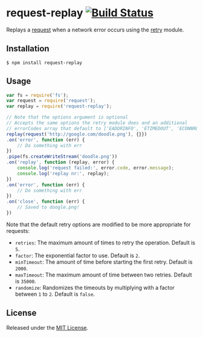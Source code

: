 # request-replay [![Build Status](https://secure.travis-ci.org/IndigoUnited/node-request-replay.png)](http://travis-ci.org/IndigoUnited/node-request-replay.png)

Replays a [request](https://github.com/mikeal/request) when a network error occurs using the [retry](https://github.com/felixge/node-retry) module.


## Installation

`$ npm install request-replay`


## Usage

```js
var fs = require('fs');
var request = require('request');
var replay = require('request-replay');

// Note that the options argument is optional
// Accepts the same options the retry module does and an additional
// errorCodes array that default to ['EADDRINFO', 'ETIMEDOUT', 'ECONNRESET']
replay(request('http://google.com/doodle.png'), {}})
.on('error', function (err) {
    // Do something with err
})
.pipe(fs.createWriteStream('doodle.png'))
.on('replay', function (replay, error) {
    console.log('request failed:', error.code, error.message);
    console.log('replay nr:', replay);
})
.on('error', function (err) {
    // Do something with err
})
.on('close', function (err) {
    // Saved to doogle.png!
})
```

Note that the default retry options are modified to be more appropriate for requests:

* `retries`: The maximum amount of times to retry the operation. Default is `5`.
* `factor`: The exponential factor to use. Default is `2`.
* `minTimeout`: The amount of time before starting the first retry. Default is `2000`.
* `maxTimeout`: The maximum amount of time between two retries. Default is `35000`.
* `randomize`: Randomizes the timeouts by multiplying with a factor between `1` to `2`. Default is `false`.


## License

Released under the [MIT License](http://www.opensource.org/licenses/mit-license.php).
